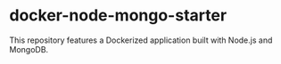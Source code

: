 # docker-node-mongo-starter
This repository features a Dockerized application built with Node.js and MongoDB.
